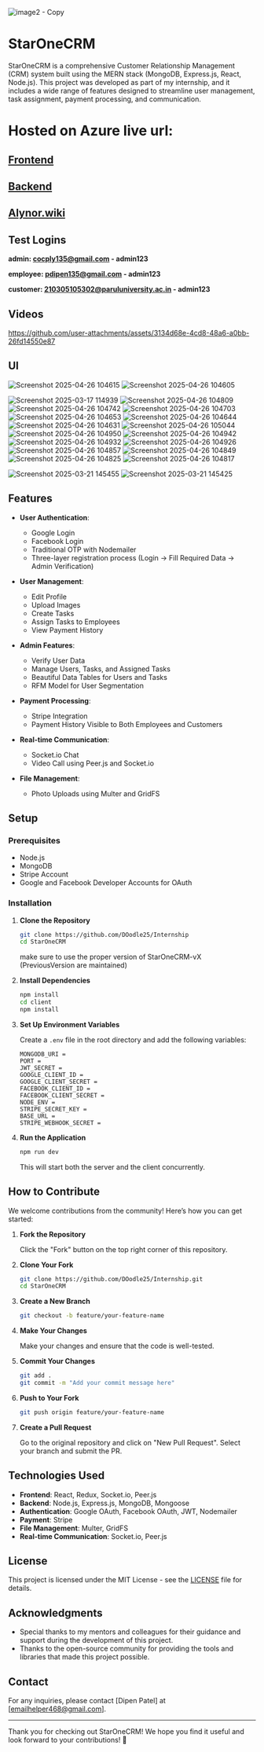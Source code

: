 ![image2 - Copy](https://github.com/user-attachments/assets/3fc3f7f3-8e67-4d25-8d81-eaca668061fd)


# StarOneCRM

StarOneCRM is a comprehensive Customer Relationship Management (CRM) system built using the MERN stack (MongoDB, Express.js, React, Node.js). This project was developed as part of my internship, and it includes a wide range of features designed to streamline user management, task assignment, payment processing, and communication.

# Hosted on Azure live url:

## [Frontend](https://polite-field-09918cc00.4.azurestaticapps.net)

## [Backend](http://internship-fta5hkg7e8eaecf7.westindia-01.azurewebsites.net)

## [Alynor.wiki](https://www.alynor.wiki/)

## Test Logins

**admin: cocply135@gmail.com - admin123**

**employee: pdipen135@gmail.com - admin123**

**customer: 210305105302@paruluniversity.ac.in - admin123**

## Videos



https://github.com/user-attachments/assets/3134d68e-4cd8-48a6-a0bb-26fd14550e87



## UI

![Screenshot 2025-04-26 104615](https://github.com/user-attachments/assets/f080484a-c7ea-41ef-b7c4-ab27da9479ca)
![Screenshot 2025-04-26 104605](https://github.com/user-attachments/assets/d4e6bef5-7040-46c2-949f-c259f19af2e4)

![Screenshot 2025-03-17 114939](https://github.com/user-attachments/assets/a370f876-f21c-4cc1-92bf-4173ab495698)
![Screenshot 2025-04-26 104809](https://github.com/user-attachments/assets/62634ea1-c00e-4836-8973-cb7e59f51658)
![Screenshot 2025-04-26 104742](https://github.com/user-attachments/assets/483e1906-ea9e-4254-b7bf-18826dddb34f)
![Screenshot 2025-04-26 104703](https://github.com/user-attachments/assets/b7480147-cad7-492e-a5b1-bf7ccb2c7adb)
![Screenshot 2025-04-26 104653](https://github.com/user-attachments/assets/cc3405ff-c092-49cf-9507-0cc92355b709)
![Screenshot 2025-04-26 104644](https://github.com/user-attachments/assets/a46b800d-9808-4084-b45b-3a56edf8eca9)
![Screenshot 2025-04-26 104631](https://github.com/user-attachments/assets/799fa905-221b-4100-98c1-85166428d1ac)
![Screenshot 2025-04-26 105044](https://github.com/user-attachments/assets/894b4e12-114c-415a-a138-aece5faf961a)
![Screenshot 2025-04-26 104950](https://github.com/user-attachments/assets/b5c2789c-6ff1-4462-b40c-9c0bcb4ad950)
![Screenshot 2025-04-26 104942](https://github.com/user-attachments/assets/fba82cf7-19e4-46d6-8b49-4e472fb466d6)
![Screenshot 2025-04-26 104932](https://github.com/user-attachments/assets/7e9dafd2-0b72-40f2-8a43-f0bc395a4d8d)
![Screenshot 2025-04-26 104926](https://github.com/user-attachments/assets/7282b810-f2ab-4109-98df-3f56d37206b3)
![Screenshot 2025-04-26 104857](https://github.com/user-attachments/assets/8982a7ba-0924-4a7d-91b2-2d3393e32560)
![Screenshot 2025-04-26 104849](https://github.com/user-attachments/assets/650edd61-9b4c-4ae3-b8da-3218777bd68e)
![Screenshot 2025-04-26 104825](https://github.com/user-attachments/assets/a0436629-dd16-4b1b-a491-6378ba1287aa)
![Screenshot 2025-04-26 104817](https://github.com/user-attachments/assets/92f825cc-79a7-4c1e-809e-49e87369f612)

![Screenshot 2025-03-21 145455](https://github.com/user-attachments/assets/78acccf1-7b1b-4a78-a46b-15bef1f6990d)
![Screenshot 2025-03-21 145425](https://github.com/user-attachments/assets/56ace337-4ec2-4a2f-8ae4-0cfc4d285f75)



## Features

- **User Authentication**:

  - Google Login
  - Facebook Login
  - Traditional OTP with Nodemailer
  - Three-layer registration process (Login → Fill Required Data → Admin Verification)

- **User Management**:

  - Edit Profile
  - Upload Images
  - Create Tasks
  - Assign Tasks to Employees
  - View Payment History

- **Admin Features**:

  - Verify User Data
  - Manage Users, Tasks, and Assigned Tasks
  - Beautiful Data Tables for Users and Tasks
  - RFM Model for User Segmentation

- **Payment Processing**:

  - Stripe Integration
  - Payment History Visible to Both Employees and Customers

- **Real-time Communication**:

  - Socket.io Chat
  - Video Call using Peer.js and Socket.io

- **File Management**:
  - Photo Uploads using Multer and GridFS


## Setup

### Prerequisites

- Node.js
- MongoDB
- Stripe Account
- Google and Facebook Developer Accounts for OAuth

### Installation

1. **Clone the Repository**

   ```bash
   git clone https://github.com/DOodle25/Internship
   cd StarOneCRM
   ```

   make sure to use the proper version of StarOneCRM-vX (PreviousVersion are maintained)

2. **Install Dependencies**

   ```bash
   npm install
   cd client
   npm install
   ```

3. **Set Up Environment Variables**

   Create a `.env` file in the root directory and add the following variables:

   ```env
   MONGODB_URI =
   PORT =
   JWT_SECRET =
   GOOGLE_CLIENT_ID =
   GOOGLE_CLIENT_SECRET =
   FACEBOOK_CLIENT_ID =
   FACEBOOK_CLIENT_SECRET =
   NODE_ENV =
   STRIPE_SECRET_KEY =
   BASE_URL =
   STRIPE_WEBHOOK_SECRET =
   ```

4. **Run the Application**

   ```bash
   npm run dev
   ```

   This will start both the server and the client concurrently.

## How to Contribute

We welcome contributions from the community! Here’s how you can get started:

1. **Fork the Repository**

   Click the "Fork" button on the top right corner of this repository.

2. **Clone Your Fork**

   ```bash
   git clone https://github.com/DOodle25/Internship.git
   cd StarOneCRM
   ```

3. **Create a New Branch**

   ```bash
   git checkout -b feature/your-feature-name
   ```

4. **Make Your Changes**

   Make your changes and ensure that the code is well-tested.

5. **Commit Your Changes**

   ```bash
   git add .
   git commit -m "Add your commit message here"
   ```

6. **Push to Your Fork**

   ```bash
   git push origin feature/your-feature-name
   ```

7. **Create a Pull Request**

   Go to the original repository and click on "New Pull Request". Select your branch and submit the PR.

## Technologies Used

- **Frontend**: React, Redux, Socket.io, Peer.js
- **Backend**: Node.js, Express.js, MongoDB, Mongoose
- **Authentication**: Google OAuth, Facebook OAuth, JWT, Nodemailer
- **Payment**: Stripe
- **File Management**: Multer, GridFS
- **Real-time Communication**: Socket.io, Peer.js

## License

This project is licensed under the MIT License - see the [LICENSE](LICENSE) file for details.

## Acknowledgments

- Special thanks to my mentors and colleagues for their guidance and support during the development of this project.
- Thanks to the open-source community for providing the tools and libraries that made this project possible.

## Contact

For any inquiries, please contact [Dipen Patel] at [emailhelper468@gmail.com].

---

Thank you for checking out StarOneCRM! We hope you find it useful and look forward to your contributions! 🚀
